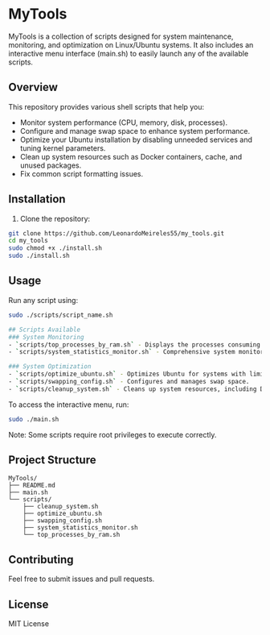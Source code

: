 # MyTools

MyTools is a collection of scripts designed for system maintenance, monitoring, and optimization on Linux/Ubuntu systems. It also includes an interactive menu interface (main.sh) to easily launch any of the available scripts.

## Overview

This repository provides various shell scripts that help you:
- Monitor system performance (CPU, memory, disk, processes).
- Configure and manage swap space to enhance system performance.
- Optimize your Ubuntu installation by disabling unneeded services and tuning kernel parameters.
- Clean up system resources such as Docker containers, cache, and unused packages.
- Fix common script formatting issues.

## Installation

1. Clone the repository:
```bash
git clone https://github.com/LeonardoMeireles55/my_tools.git
cd my_tools
sudo chmod +x ./install.sh
sudo ./install.sh
```

## Usage

Run any script using:
```bash
sudo ./scripts/script_name.sh

## Scripts Available
### System Monitoring
- `scripts/top_processes_by_ram.sh` - Displays the processes consuming the most memory and memory statistics.
- `scripts/system_statistics_monitor.sh` - Comprehensive system monitoring, including CPU, memory, disk, and process statistics.

### System Optimization
- `scripts/optimize_ubuntu.sh` - Optimizes Ubuntu for systems with limited resources.
- `scripts/swapping_config.sh` - Configures and manages swap space.
- `scripts/cleanup_system.sh` - Cleans up system resources, including Docker containers, system cache, and APT packages.
```

To access the interactive menu, run:
```bash
sudo ./main.sh
```

Note: Some scripts require root privileges to execute correctly.

## Project Structure

```
MyTools/
├── README.md
├── main.sh
└── scripts/
    ├── cleanup_system.sh
    ├── optimize_ubuntu.sh
    ├── swapping_config.sh
    ├── system_statistics_monitor.sh
    └── top_processes_by_ram.sh
```

## Contributing

Feel free to submit issues and pull requests.

## License

MIT License